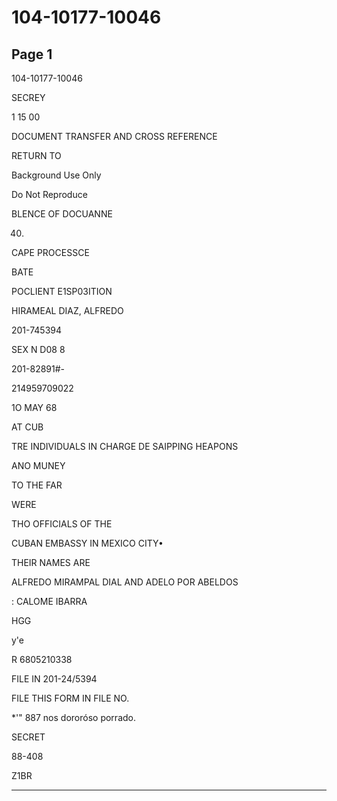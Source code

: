 # 104-10177-10046

## Page 1

104-10177-10046

SECREY

1 15 00

DOCUMENT TRANSFER AND CROSS REFERENCE

RETURN TO

Background Use Only

Do Not Reproduce

BLENCE OF DOCUANNE

40.

CAPE PROCESSCE

BATE

POCLIENT E1SP03ITION

HIRAMEAL DIAZ, ALFREDO

201-745394

SEX N D08 8

201-82891#-

214959709022

1O MAY 68

AT CUB

TRE INDIVIDUALS IN CHARGE DE SAIPPING HEAPONS

ANO MUNEY

TO THE FAR

WERE

THO OFFICIALS OF THE

CUBAN EMBASSY IN MEXICO CITY•

THEIR NAMES ARE

ALFREDO MIRAMPAL DIAL AND ADELO POR ABELDOS

: CALOME IBARRA

HGG

y'e

R 6805210338

FILE IN 201-24/5394

FILE THIS FORM IN FILE NO.

*'" 887 nos dororóso porrado.

SECRET

88-408

Z1BR

---

